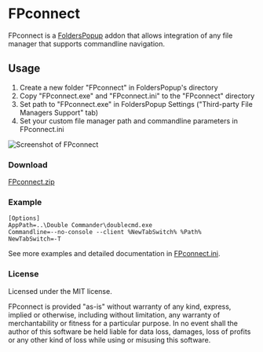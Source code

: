 <h1>FPconnect</h1>

FPconnect is a [FoldersPopup](http://code.jeanlalonde.ca/folderspopup/) addon that allows integration of any file manager that supports commandline navigation.

<h2>Usage</h2>

<ol>
<li>Create a new folder "FPconnect" in FoldersPopup's directory</li>
<li>Copy "FPconnect.exe" and "FPconnect.ini" to the "FPconnect" directory</li>
<li>Set path to "FPconnect.exe" in FoldersPopup Settings ("Third-party File Managers Support" tab)</li>
<li>Set your custom file manager path and commandline parameters in FPconnect.ini</li>
</ol>

![Screenshot of FPconnect](https://github.com/rolandtoth/FPconnect/raw/master/FPconnect.png)

<h3>Download</h3>

[FPconnect.zip](https://github.com/rolandtoth/FPconnect/raw/master/FPconnect.zip)

<h3>Example</h3>

```
[Options]
AppPath=..\Double Commander\doublecmd.exe
Commandline=--no-console --client %NewTabSwitch% %Path%
NewTabSwitch=-T
```
See more examples and detailed documentation in [FPconnect.ini](https://github.com/rolandtoth/FPconnect/raw/master/FPconnect.ini).

<h3>License</h3>

Licensed under the MIT license.

FPconnect is provided "as-is" without warranty of any kind, express, implied or otherwise,
including without limitation, any warranty of merchantability or fitness for a particular purpose.
In no event shall the author of this software be held liable for data loss, damages,
loss of profits or any other kind of loss while using or misusing this software.